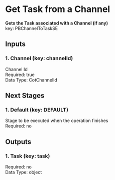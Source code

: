 # Get Task from a Channel  
**Gets the Task associated with a Channel (if any)**  
key: PBChannelToTaskSE  
## Inputs  
### 1. Channel (key: channelId)  
Channel Id  
Required: true  
Data Type: CotChannelId   
## Next Stages  
### 1. Default (key: DEFAULT)  
Stage to be executed when the operation finishes  
Required: no  
## Outputs  
### 1. Task (key: task)  
  
Required: no  
Data Type: object 